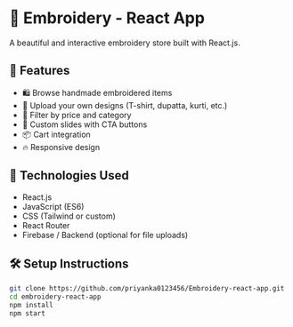 # 🧵  Embroidery - React App

A beautiful and interactive embroidery store built with React.js.

## 🌟 Features

- 🛍️ Browse handmade embroidered items
- 📂 Upload your own designs (T-shirt, dupatta, kurti, etc.)
- 🔎 Filter by price and category
- 🧵 Custom slides with CTA buttons
- 📦 Cart integration
- 🔥 Responsive design


## 🚀 Technologies Used

- React.js
- JavaScript (ES6)
- CSS (Tailwind or custom)
- React Router
- Firebase / Backend (optional for file uploads)

## 🛠️ Setup Instructions

```bash
git clone https://github.com/priyanka0123456/Embroidery-react-app.git
cd embroidery-react-app
npm install
npm start
